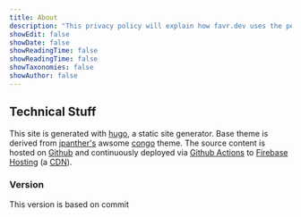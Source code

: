 ```yaml
---
title: About
description: "This privacy policy will explain how favr.dev uses the personal data we collect from you when you use our website."
showEdit: false
showDate: false
showReadingTime: false
showReadingTime: false
showTaxonomies: false
showAuthor: false
---
```


## Technical Stuff

This site is generated with [hugo](https://gohugo.io/), a static site generator. Base theme is derived from 
[jpanther's](https://github.com/jpanther) awsome [congo](https://github.com/jpanther/congo) theme. The source content
is hosted on [Github](https://github.com/patrickfav/website-favre) and continuously deployed via 
[Github Actions](https://github.com/patrickfav/website-favre/actions) to 
[Firebase Hosting](https://firebase.google.com/docs/hosting) (a [CDN](https://en.wikipedia.org/wiki/Content_delivery_network)).

### Version

This version is based on commit 
